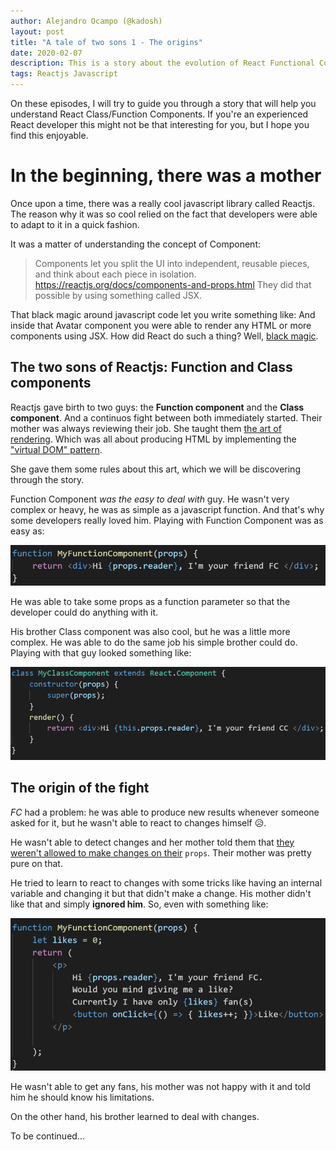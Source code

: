 ```yaml
---
author: Alejandro Ocampo (@kadosh)
layout: post
title: "A tale of two sons 1 - The origins"
date: 2020-02-07
description: This is a story about the evolution of React Functional Component starting from the beginning. You'll enjoy learning React core concepts in friendly way.
tags: Reactjs Javascript
---
```

On these episodes, I will try to guide you through a story that will help you understand React Class/Function Components. If you're an experienced React developer this might not be that interesting for you, but I hope you find this enjoyable.

# In the beginning, there was a mother
Once upon a time, there was a really cool javascript library called Reactjs. The reason why it was so cool relied on the fact that developers were able to adapt to it in a quick fashion.

It was a matter of understanding the concept of Component:

> Components let you split the UI into independent, reusable pieces, and think about each piece in isolation.
> https://reactjs.org/docs/components-and-props.html
They did that possible by using something called JSX.

That black magic around javascript code let you write something like:
<Avatar username={username} avatarUrl={avatarUrl} />
And inside that Avatar component you were able to render any HTML or more components using JSX. How did React do such a thing? Well, [black magic](https://reactjs.org/docs/introducing-jsx.html).

## The two sons of Reactjs: Function and Class components
Reactjs gave birth to two guys: the **Function component** and the **Class component**. And a continuos fight between both immediately started. Their mother was always reviewing their job. She taught them [the art of rendering](https://reactjs.org/docs/rendering-elements.html). Which was all about producing HTML by implementing the ["virtual DOM" pattern](https://reactjs.org/docs/faq-internals.html#what-is-the-virtual-dom).

She gave them some rules about this art, which we will be discovering through the story.

Function Component *was the easy to deal with* guy. He wasn't very complex or heavy, he was as simple as a javascript function. And that's why some developers really loved him. Playing with Function Component was as easy as:

![Code snippet](../assets/arhh-snippet-1.png)

He was able to take some props  as a function parameter so that the developer could do anything with it.

His brother Class component was also cool, but he was a little more complex. He was able to do the same job his simple brother could do. Playing with that guy looked something like:

![Code snippet](../assets/arhh-snippet-2.png)

## The origin of the fight
*FC* had a problem: he was able to produce new results whenever someone asked for it, but he wasn't able to react to changes himself 😥.

He wasn't able to detect changes and her mother told them that [they weren't allowed to make changes on their](https://reactjs.org/docs/components-and-props.html#props-are-read-only) ```props```. Their mother was pretty pure on that.

He tried to learn to react to changes with some tricks like having an internal variable and changing it but that didn't make a change. His mother didn't like that and simply **ignored him**. So, even with something like:

![Code snippet](../assets/arhh-snippet-3.png)

He wasn't able to get any fans, his mother was not happy with it and told him he should know his limitations. 

On the other hand, his brother learned to deal with changes.

To be continued...
